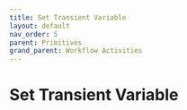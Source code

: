 ```yaml
---
title: Set Transient Variable
layout: default
nav_order: 5
parent: Primitives
grand_parent: Workflow Activities
---
```


# Set Transient Variable

